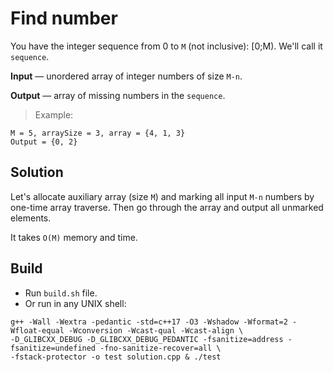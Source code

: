 # **Find number**

You have the integer sequence from 0 to `M` (not inclusive): [0;M). We'll call it `sequence`.

**Input** — unordered array of integer numbers of size `M-n`.

**Output** — array of missing numbers in the `sequence`.
> Example:
```
M = 5, arraySize = 3, array = {4, 1, 3}
Output = {0, 2}
```
## **Solution**
Let's allocate auxiliary array (size `M`) and marking all input `M-n` numbers by one-time array traverse. Then go through the array and output all unmarked elements.

It takes `O(M)` memory and time.

## **Build**

 - Run `build.sh` file.
 - Or run in any UNIX shell:
```
g++ -Wall -Wextra -pedantic -std=c++17 -O3 -Wshadow -Wformat=2 -Wfloat-equal -Wconversion -Wcast-qual -Wcast-align \
-D_GLIBCXX_DEBUG -D_GLIBCXX_DEBUG_PEDANTIC -fsanitize=address -fsanitize=undefined -fno-sanitize-recover=all \
-fstack-protector -o test solution.cpp & ./test
```